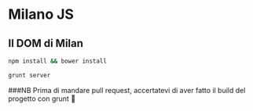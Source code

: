 # Milano JS
## Il DOM di Milan

```bash
npm install && bower install
```

```bash
grunt server
```

###NB
Prima di mandare pull request, accertatevi di aver fatto il build del progetto con grunt :construction:
